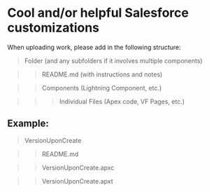 # Cool and/or helpful Salesforce customizations

When uploading work, please add in the following structure:

> Folder (and any subfolders if it involves multiple components)
  
  >> README.md (with instructions and notes)
  
  >> Components (Lightning Component, etc.)
  
   >>> Individual Files (Apex code, VF Pages, etc.)
  
  
  
## Example:

> VersionUponCreate

  >> README.md
  
  >> VersionUponCreate.apxc
  
  >> VersionUponCreate.apxt
